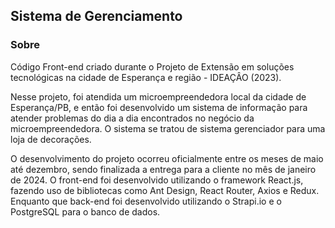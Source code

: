 ## Sistema de Gerenciamento

### Sobre 

Código Front-end criado durante o Projeto de Extensão em soluções tecnológicas na cidade de Esperança e região - IDEAÇÂO (2023).

Nesse projeto, foi atendida um microempreendedora local da cidade de Esperança/PB, e então foi desenvolvido um sistema de informação para atender problemas do dia a dia encontrados no negócio da microempreendedora. O sistema se tratou de sistema gerenciador para uma loja de decorações. 

O desenvolvimento do projeto ocorreu oficialmente entre os meses de maio até dezembro, sendo finalizada a entrega para a cliente no mês de janeiro de 2024. O front-end foi desenvolvido utilizando o framework React.js, fazendo uso de bibliotecas como Ant Design, React Router, Axios e Redux. Enquanto que back-end foi desenvolvido utilizando o Strapi.io e o PostgreSQL para o banco de dados.
